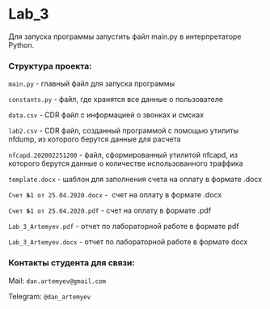 # Lab_3

Для запуска программы запустить файл main.py в интерпретаторе Python.

### Структура проекта:

`main.py` - главный файл для запуска программы

`constants.py` - файл, где хранятся все данные о пользователе

`data.csv` - CDR файл с информацией о звонках и смсках

`lab2.csv` - CDR файл, созданный программой с помощью утилиты nfdump, из которого берутся данные для расчета

`nfcapd.202002251200` - файл, сформированный утилитой nfcapd, из которого берутся данные о количестве использованного траффика

`template.docx` - шаблон для заполнения счета на оплату в формате .docx

`Счет №1 от 25.04.2020.docx` -  счет на оплату в формате .docx

`Счет №1 от 25.04.2020.pdf` - счет на оплату в формате .pdf

`Lab_3_Artemyev.pdf` - отчет по лабораторной работе в формате pdf

`Lab_3_Artemyev.docx` - отчет по лабораторной работе в формате docx


### Контакты студента для связи:
Mail: `dan.artemyev@gmail.com`

Telegram: `@dan_artemyev`

